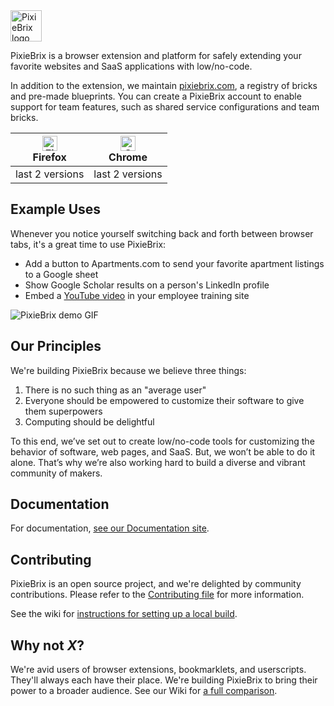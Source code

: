<img src="https://raw.githubusercontent.com/pixiebrix/pixiebrix-extension/main/img/logo.svg" height="50" alt="PixieBrix logo">

PixieBrix is a browser extension and platform for safely extending your favorite websites and SaaS applications
with low/no-code.

In addition to the extension, we maintain [pixiebrix.com](https://www.pixiebrix.com/), a
registry of bricks and pre-made blueprints. You can create a PixieBrix account to enable
support for team features, such as shared service configurations and team bricks.

| [<img src="https://raw.githubusercontent.com/alrra/browser-logos/master/src/firefox/firefox_48x48.png" alt="Firefox" width="24px" height="24px" />](http://godban.github.io/browsers-support-badges/)<br/>Firefox | [<img src="https://raw.githubusercontent.com/alrra/browser-logos/master/src/chrome/chrome_48x48.png" alt="Chrome" width="24px" height="24px" />](http://godban.github.io/browsers-support-badges/)<br/>Chrome |
| ----------------------------------------------------------------------------------------------------------------------------------------------------------------------------------------------------------------- | ------------------------------------------------------------------------------------------------------------------------------------------------------------------------------------------------------------- |
| last 2 versions                                                                                                                                                                                                   | last 2 versions                                                                                                                                                                                               |

## Example Uses

Whenever you notice yourself switching back and forth between browser tabs, it's
a great time to use PixieBrix:

- Add a button to Apartments.com to send your favorite apartment listings to a Google sheet
- Show Google Scholar results on a person's LinkedIn profile
- Embed a [YouTube video](https://www.youtube.com/watch?v=dQw4w9WgXcQ) in your
  employee training site

<img src="https://raw.githubusercontent.com/pixiebrix/pixiebrix-extension/main/img/demo.gif" alt="PixieBrix demo GIF">

## Our Principles

We're building PixieBrix because we believe three things:

1. There is no such thing as an "average user"
2. Everyone should be empowered to customize their software to give them superpowers
3. Computing should be delightful

To this end, we’ve set out to create low/no-code tools for customizing the behavior of software,
web pages, and SaaS. But, we won’t be able to do it alone. That’s why we’re also working
hard to build a diverse and vibrant community of makers.

## Documentation

For documentation, [see our Documentation site](https://docs.pixiebrix.com/).

## Contributing

PixieBrix is an open source project, and we're delighted by community contributions. Please refer to
the [Contributing file](https://github.com/pixiebrix/pixiebrix-extension/blob/main/CONTRIBUTING.md) for
more information.

See the wiki for [instructions for setting up a local build](https://github.com/pixiebrix/pixiebrix-extension/wiki/Local-build-setup).

## Why not _X_?

We're avid users of browser extensions, bookmarklets, and userscripts. They'll always each have
their place. We're building PixieBrix to bring their power to a broader audience. See our Wiki for
[a full comparison](https://docs.pixiebrix.com/why-not-x).
